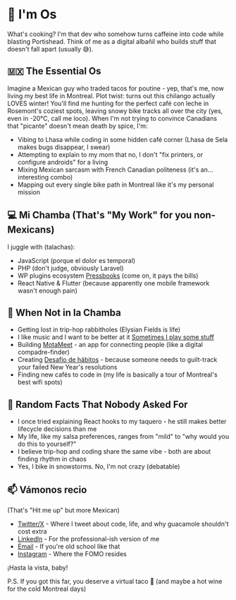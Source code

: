 # 👋 I'm Os

What's cooking? I'm that dev who somehow turns caffeine into code while blasting Portishead. Think of me as a digital albañil who builds stuff that doesn't fall apart (usually 😅).

## 🇲🇽 The Essential Os

Imagine a Mexican guy who traded tacos for poutine - yep, that's me, now living my best life in Montreal. Plot twist: turns out this chilango actually LOVES winter! You'll find me hunting for the perfect café con leche in Rosemont's coziest spots, leaving snowy bike tracks all over the city (yes, even in -20°C, call me loco). When I'm not trying to convince Canadians that "picante" doesn't mean death by spice, I'm:

- Vibing to Lhasa while coding in some hidden café corner (Lhasa de Sela makes bugs disappear, I swear)
- Attempting to explain to my mom that no, I don't "fix printers, or configure androids" for a living
- Mixing Mexican sarcasm with French Canadian politeness (it's an... interesting combo)
- Mapping out every single bike path in Montreal like it's my personal mission

## 💻 Mi Chamba (That's "My Work" for you non-Mexicans)

I juggle with (talachas):
- JavaScript (porque el dolor es temporal)
- PHP (don't judge, obviously Laravel)
- WP plugins ecosystem [Pressbooks](https://github.com/pressbooks) (come on, it pays the bills)
- React Native & Flutter (because apparently one mobile framework wasn't enough pain)

## 🎵 When Not in la Chamba

- Getting lost in trip-hop rabbitholes (Elysian Fields is life)
- I like music and I want to be better at it [Sometimes I play some stuff](https://www.youtube.com/@OsArz)
- Building [MotaMeet](https://motameet.com) - an app for connecting people (like a digital compadre-finder)
- Creating [Desafío de hábitos](https://desafiodehabitos.com) - because someone needs to guilt-track your failed New Year's resolutions
- Finding new cafés to code in (my life is basically a tour of Montreal's best wifi spots)

## 🌟 Random Facts That Nobody Asked For

- I once tried explaining React hooks to my taquero - he still makes better lifecycle decisions than me
- My life, like my salsa preferences, ranges from "mild" to "why would you do this to yourself?"
- I believe trip-hop and coding share the same vibe - both are about finding rhythm in chaos
- Yes, I bike in snowstorms. No, I'm not crazy (debatable)

## 📫 Vámonos recio
(That's "Hit me up" but more Mexican)

- [Twitter/X](https://twitter.com/init_sh) - Where I tweet about code, life, and why guacamole shouldn't cost extra
- [LinkedIn](https://linkedin.com/in/oscararzola) - For the professional-ish version of me
- [Email](mailto:os@icode.mx) - If you're old school like that
- [Instagram](https://instagram.com/os.coder) - Where the FOMO resides

¡Hasta la vista, baby!  

P.S. If you got this far, you deserve a virtual taco 🌮 (and maybe a hot wine for the cold Montreal days)
